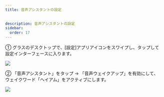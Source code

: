 ```yaml
---  
title: 音声アシスタントの設定  
  
  
description: 音声アシスタントの設定  
sidebar:  
  order: 17  
---  
```

  
  
① グラスのデスクトップで、[設定]アプリアイコンをスワイプし、タップして設定インターフェースに入ります。  
  
![](public/images/air3/jp/voice-assistant-1.png)  
  
  
② 「音声アシスタント」をタップ → 「音声ウェイクアップ」を有効にして、ウェイクワード「ヘイアム」をアクティブにします。  
  
![](public/images/air3/jp/voice-assistant-2.png)